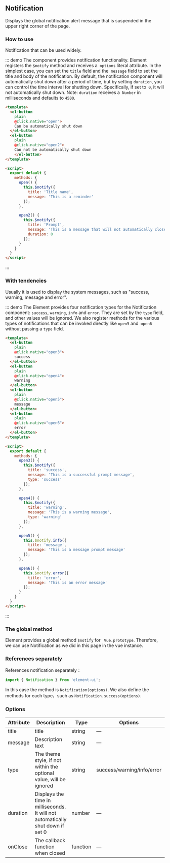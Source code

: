 <script>
  module.exports = {
    methods: {
      open() {
        this.$notify({
          title: 'Title name',
          message: 'This is a reminder'
        });
      },

      open2() {
        this.$notify({
          title: 'prompt',
          message: 'This is a message that does not automatically close',
          duration: 0
        });
      },

      open3() {
        this.$notify({
          title: 'success',
          message: 'This is a successful prompt message',
          type: 'success'
        });
      },

      open4() {
        this.$notify({
          title: 'warning',
          message: 'This is a warning message',
          type: 'warning'
        });
      },

      open5() {
        this.$notify.info({
          title: 'message',
          message: 'This is a message prompt message'
        });
      },

      open6() {
        this.$notify.error({
          title: 'error',
          message: 'This is an error message'
        });
      },

      onClose() {
        console.log('Notification Has been closed');
      }
    }
  };
</script>

<style>
  .demo-box.demo-notification {
    .el-button + .el-button {
      margin-left: 10px;
    }
  }
</style>

## Notification 

Displays the global notification alert message that is suspended in the upper right corner of the page.

### How to use

Notification that can be used widely.

::: demo The component provides notification functionality. Element registers the `$notify` method and receives a` options` literal attribute. In the simplest case, you can set the `title` field and the` message` field to set the title and body of the notification. By default, the notification component will automatically shut down after a period of time, but by setting `duration`, you can control the time interval for shutting down. Specifically, if set to` 0`, it will not automatically shut down. Note: `duration` receives a` Number` in milliseconds and defaults to `4500`.
   
```html
<template>
  <el-button
    plain
    @click.native="open">
    Can be automatically shut down
  </el-button>
  <el-button
    plain
    @click.native="open2">
    Can not be automatically shut down
    </el-button>
</template>

<script>
  export default {
    methods: {
      open() {
        this.$notify({
          title: 'Title name',
          message: 'This is a reminder'
        });
      },

      open2() {
        this.$notify({
          title: 'Prompt',
          message: 'This is a message that will not automatically close.',
          duration: 0
        });
      }
    }
  }
</script>
```
:::

### With tendencies

Usually it is used to display the system messages, such as "success, warning, message and error".

::: demo The Element provides four notification types for the Notification component: `success`, `warning`, `info` and `error`. They are set by the `type` field, and other values will be ignored. We also register methods for the various types of notifications that can be invoked directly like `open5` and` open6` without passing a `type` field.

```html
<template>
  <el-button
    plain
    @click.native="open3">
    success
  </el-button>
  <el-button
    plain
    @click.native="open4">
    warning
  </el-button>
  <el-button
    plain
    @click.native="open5">
    message
  </el-button>
  <el-button
    plain
    @click.native="open6">
    error
  </el-button>
</template>

<script>
  export default {
    methods: {
      open3() {
        this.$notify({
          title: 'success',
          message: 'This is a successful prompt message',
          type: 'success'
        });
      },

      open4() {
        this.$notify({
          title: 'warning',
          message: 'This is a warning message',
          type: 'warning'
        });
      },

      open5() {
        this.$notify.info({
          title: 'message',
          message: 'This is a message prompt message'
        });
      },

      open6() {
        this.$notify.error({
          title: 'error',
          message: 'This is an error message'
        });
      }
    }
  }
</script>
```
:::

### The global method

Element provides a global method `$notify` for ` Vue.prototype`. Therefore, we can use Notification as we did in this page in the vue instance.

### References separately

References notification separately：

```javascript
import { Notification } from 'element-ui';
```

In this case the method is `Notification(options)`. We also define the methods for each type，such as `Notification.success(options)`.

### Options
| Attribute      | Description          | Type      | Options                          | Default  |
|---------- |-------------- |---------- |--------------------------------  |-------- |
| title | title | string | — | — |
| message | Description text | string | — | — |
| type | The theme style, if not within the optional value, will be ignored | string | success/warning/info/error | — |
| duration | Displays the time in milliseconds. It will not automatically shut down if set 0 | number | — | 4500 |
| onClose | The callback function when closed | function | — | — |

